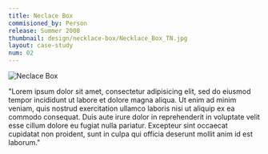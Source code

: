 ```yaml
---
title: Neclace Box
commisioned_by: Person
release: Summer 2008
thumbnail: design/necklace-box/Necklace_Box_TN.jpg
layout: case-study
num: 02
---
```

![Neclace Box](/assets/img/design/necklace-box/Necklace_Box.jpg)

"Lorem ipsum dolor sit amet, consectetur adipisicing elit, sed do eiusmod tempor incididunt ut labore et dolore magna aliqua. Ut enim ad minim veniam, quis nostrud exercitation ullamco laboris nisi ut aliquip ex ea commodo consequat. Duis aute irure dolor in reprehenderit in voluptate velit esse cillum dolore eu fugiat nulla pariatur. Excepteur sint occaecat cupidatat non proident, sunt in culpa qui officia deserunt mollit anim id est laborum."